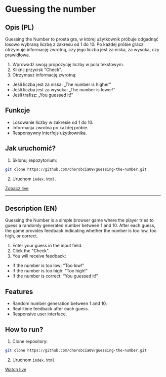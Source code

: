 # Guessing the number

## Opis (PL)

Guessing the Number to prosta gra, w której użytkownik próbuje odgadnąć losowo wybraną liczbę z zakresu od 1 do 10. Po każdej próbie gracz otrzymuje informację zwrotną, czy jego liczba jest za niska, za wysoka, czy prawidłowa.

1. Wprowadź swoją propozycję liczby w polu tekstowym.
2. Kliknij przycisk "Check".
3. Otrzymasz informację zwrotną:

- Jeśli liczba jest za niska: „The number is higher”
- Jeśli liczba jest za wysoka: „The number is lower!”
- Jeśli trafisz: „You guessed it!”

## Funkcje

- Losowanie liczby w zakresie od 1 do 10.
- Informacja zwrotna po każdej próbie.
- Responsywny interfejs użytkownika.

## Jak uruchomić?

1. Sklonuj repozytorium:

```bash
git clone https://github.com/chorobcia09/guessing-the-number.git
```

2. Uruchom `index.html`.

[Zobacz live](https://chorobcia09.github.io/guessing-the-number/)

---

## Description (EN)

Guessing the Number is a simple browser game where the player tries to guess a randomly generated number between 1 and 10. After each guess, the game provides feedback indicating whether the number is too low, too high, or correct.

1. Enter your guess in the input field.
2. Click the "Check".
3. You will receive feedback:

- If the number is too low: “Too low!”
- If the number is too high: “Too high!”
- If the number is correct: “You guessed it!”

## Features

- Random number generation between 1 and 10.
- Real-time feedback after each guess.
- Responsive user interface.

## How to run?

1. Clone repository: 
``` bash
git clone https://github.com/chorobcia09/guessing-the-number.git
```

2. Uruchom `index.html`

[Watch live](https://chorobcia09.github.io/guessing-the-number/)